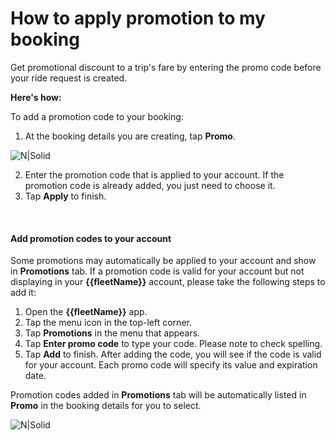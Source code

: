 <h1>How to apply promotion to my booking</h1>

Get promotional discount to a trip's fare by entering the promo code before your ride request is created.

**Here's how:**

To add a promotion code to your booking:

1. At the booking details you are creating, tap  **Promo**.

![N|Solid](https://static-qup.s3.us-west-1.amazonaws.com/gif/promo.jpg)

2. Enter the promotion code that is applied to your account.
If the promotion code is already added, you just need to choose it.
3. Tap **Apply** to finish.

<br>

#### Add promotion codes to your account
Some promotions may automatically be applied to your account and show in **Promotions** tab. If a promotion code is valid for your account but not displaying in your **{{fleetName}}** account, please take the following steps to add it:

1. Open the **{{fleetName}}** app.
2. Tap the menu icon in the top-left corner.
3. Tap **Promotions** in the menu that appears.
4. Tap **Enter promo code** to type your code. Please note to check spelling.
5. Tap **Add** to finish.
After adding the code, you will see if the code is valid for your account. Each promo code will specify its value and expiration date.


Promotion codes added in **Promotions** tab will be automatically listed in **Promo** in the booking details for you to select.


![N|Solid](https://static-qup.s3.us-west-1.amazonaws.com/gif/add-promo.PNG)

